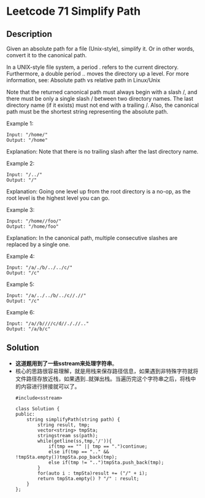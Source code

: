# Leetcode 71 Simplify Path
## Description
Given an absolute path for a file (Unix-style), simplify it. Or in other words, convert it to the canonical path.

In a UNIX-style file system, a period . refers to the current directory. Furthermore, a double period .. moves the directory up a level. For more information, see: Absolute path vs relative path in Linux/Unix

Note that the returned canonical path must always begin with a slash /, and there must be only a single slash / between two directory names. The last directory name (if it exists) must not end with a trailing /. Also, the canonical path must be the shortest string representing the absolute path.

 

Example 1:
```
Input: "/home/"
Output: "/home"
```
Explanation: Note that there is no trailing slash after the last directory name.

Example 2:
```
Input: "/../"
Output: "/"
```
Explanation: Going one level up from the root directory is a no-op, as the root level is the highest level you can go.

Example 3:
```
Input: "/home//foo/"
Output: "/home/foo"
```
Explanation: In the canonical path, multiple consecutive slashes are replaced by a single one.

Example 4:
```
Input: "/a/./b/../../c/"
Output: "/c"
```

Example 5:
```
Input: "/a/../../b/../c//.//"
Output: "/c"
```

Example 6:
```
Input: "/a//b////c/d//././/.."
Output: "/a/b/c"
```

## Solution

- **这道题用到了一些sstream来处理字符串**。
- 核心的思路很容易理解，就是用栈来保存路径信息，如果遇到非特殊字符就将文件路径存放近栈，如果遇到..就弹出栈。当遍历完这个字符串之后，将栈中的内容进行拼接就可以了。
    ```
    #include<sstream>

    class Solution {
    public:
        string simplifyPath(string path) {
            string result, tmp;
            vector<string> tmpSta;
            stringstream ss(path);
            while(getline(ss,tmp,'/')){
                if(tmp == "" || tmp == ".")continue;
                else if(tmp == ".." && !tmpSta.empty())tmpSta.pop_back(tmp);
                else if(tmp != "..")tmpSta.push_back(tmp);
            }
            for(auto i : tmpSta)result += ("/" + i);
            return tmpSta.empty() ? "/" : result;
        }
    };
    ```